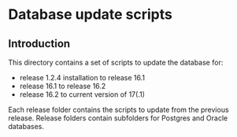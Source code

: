 Database update scripts
========================================

Introduction
------------

This directory contains a set of scripts to update the database for:
- release 1.2.4 installation to release 16.1
- release 16.1 to release 16.2
- release 16.2 to current version of 17(.1)

Each release folder contains the scripts to update from the previous release.
Release folders contain subfolders for Postgres and Oracle databases.
